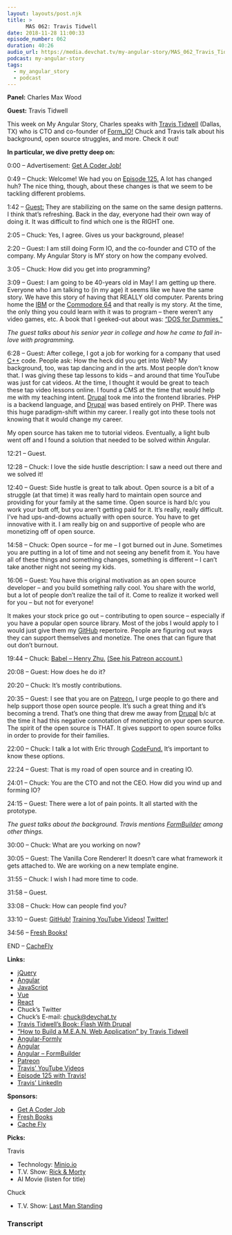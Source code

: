 ```yaml
---
layout: layouts/post.njk
title: >
      MAS 062: Travis Tidwell
date: 2018-11-28 11:00:33
episode_number: 062
duration: 40:26
audio_url: https://media.devchat.tv/my-angular-story/MAS_062_Travis_Tidwell.mp3
podcast: my-angular-story
tags: 
  - my_angular_story
  - podcast
---
```


 **Panel:** Charles Max Wood

**Guest:** Travis Tidwell

This week on My Angular Story, Charles speaks with [Travis Tidwell](https://twitter.com/softwaregnome?lang=en) (Dallas, TX) who is CTO and co-founder of [Form\_IO!](https://twitter.com/form_io?lang=en) Chuck and Travis talk about his background, open source struggles, and more. Check it out!

**In particular, we dive pretty deep on:**

0:00 – Advertisement: [Get A Coder Job!](https://devchat.tv/get-a-coder-job/)

0:49 – Chuck: Welcome! We had you on [Episode 125.](https://devchat.tv/adv-in-angular/aia-125-api-powered-components-for-severless-applications-with-travis-tidwell/) A lot has changed huh? The nice thing, though, about these changes is that we seem to be tackling different problems.

1:42 – [Guest:](https://github.com/travist) They are stabilizing on the same on the same design patterns. I think that’s refreshing. Back in the day, everyone had their own way of doing it. It was difficult to find which one is the RIGHT one.

2:05 – Chuck: Yes, I agree. Gives us your background, please!

2:20 – Guest: I am still doing Form IO, and the co-founder and CTO of the company. My Angular Story is MY story on how the company evolved.

3:05 – Chuck: How did you get into programming?

3:09 – Guest: I am going to be 40-years old in May! I am getting up there. Everyone who I am talking to (in my age) it seems like we have the same story. We have this story of having that REALLY old computer. Parents bring home the [IBM](https://www.ibm.com/us-en/?ar=1) or the [Commodore 64](https://oldcomputers.net/c64.html) and that really is my story. At the time, the only thing you could learn with it was to program – there weren’t any video games, etc. A book that I geeked-out about was: [“DOS for Dummies.”](https://www.amazon.com/DOS-Dummies-Dan-Gookin/dp/0764503618)

_The guest talks about his senior year in college and how he came to fall in-love with programming._

6:28 – Guest: After college, I got a job for working for a company that used [C++](https://www.cplusplus.com/doc/tutorial/) code. People ask: How the heck did you get into Web? My background, too, was tap dancing and in the arts. Most people don’t know that. I was giving these tap lessons to kids – and around that time YouTube was just for cat videos. At the time, I thought it would be great to teach these tap video lessons online. I found a CMS at the time that would help me with my teaching intent. [Drupal](https://www.drupal.org/about) took me into the frontend libraries. PHP is a backend language, and [Drupal](https://www.drupal.org/about) was based entirely on PHP. There was this huge paradigm-shift within my career. I really got into these tools not knowing that it would change my career.

My open source has taken me to tutorial videos. Eventually, a light bulb went off and I found a solution that needed to be solved within Angular.

12:21 – Guest.&nbsp;

12:28 – Chuck: I love the side hustle description: I saw a need out there and we solved it!

12:40 – Guest: Side hustle is great to talk about. Open source is a bit of a struggle (at that time) it was really hard to maintain open source and providing for your family at the same time. Open source is hard b/c you work your butt off, but you aren’t getting paid for it. It’s really, really difficult. I’ve had ups-and-downs actually with open source. You have to get innovative with it. I am really big on and supportive of people who are monetizing off of open source.

14:58 – Chuck: Open source – for me – I got burned out in June. Sometimes you are putting in a lot of time and not seeing any benefit from it. You have all of these things and something changes, something is different – I can’t take another night not seeing my kids.

16:06 – Guest: You have this original motivation as an open source developer – and you build something rally cool. You share with the world, but a lot of people don’t realize the tail of it. Come to realize it worked well for you – but not for everyone!

It makes your stock price go out – contributing to open source – especially if you have a popular open source library. Most of the jobs I would apply to I would just give them my [GitHub](https://github.com) repertoire. People are figuring out ways they can support themselves and monetize. The ones that can figure that out don’t burnout.

19:44 – Chuck: [Babel – Henry Zhu.](https://github.com/hzoo) [(See his Patreon account.)](https://www.patreon.com/henryzhu)

20:08 – Guest: How does he do it?

20:20 – Chuck: It’s mostly contributions.

20:35 – Guest: I see that you are on [Patreon.](https://www.patreon.com) I urge people to go there and help support those open source people. It’s such a great thing and it’s becoming a trend. That’s one thing that drew me away from [Drupal](https://www.drupal.org) b/c at the time it had this negative connotation of monetizing on your open source. The spirit of the open source is THAT. It gives support to open source folks in order to provide for their families.

22:00 – Chuck: I talk a lot with Eric through [CodeFund.](https://codesponsor.io) It’s important to know these options.

22:24 – Guest: That is my road of open source and in creating IO.

24:01 – Chuck: You are the CTO and not the CEO. How did you wind up and forming IO?

24:15 – Guest: There were a lot of pain points. It all started with the prototype.

_The guest talks about the background. Travis mentions_ [_FormBuilder_](https://angular.io/api/forms/FormBuilder) _among other things._

30:00 – Chuck: What are you working on now?

30:05 – Guest: The Vanilla Core Renderer! It doesn’t care what framework it gets attached to. We are working on a new template engine.&nbsp;

31:55 – Chuck: I wish I had more time to code.

31:58 – Guest.

33:08 – Chuck: How can people find you?

33:10 – Guest: [GitHub!](https://github.com/travist) [Training YouTube Videos!](https://www.youtube.com/user/travist349) [Twitter!](https://twitter.com/softwaregnome?lang=en)

34:56 – [Fresh Books!](https://www.freshbooks.com/?ref=ppc-fb&campaignid=717543354&adgroupid=51893696397&targetid=kwd-298507762065&crid=285105591548&dv=c&ntwk=g&source=GOOGLE&gclid=EAIaIQobChMIw9ygzoDB3gIVD0sNCh2zHQSlEAAYAiAAEgIltfD_BwE&gclsrc=aw.ds)

END – [CacheFly](https://www.cachefly.com)

**Links:**

- [jQuery](https://jquery.com)
- [Angular](https://angular.io)
- [JavaScript](https://www.google.com/search?client=safari&rls=en&q=javascript&ie=UTF-8&oe=UTF-8)
- [Vue](https://vuejs.org)
- [React](https://reactjs.org)
- Chuck’s Twitter
- Chuck’s E-mail: [chuck@devchat.tv](mailto:chuck@devchat.tv)
- [Travis Tidwell’s Book: Flash With Drupal](https://www.amazon.com/Flash-Drupal-Travis-Tidwell-ebook/dp/B0057WCS56/ref=as_li_ss_tl?ie=UTF8&linkCode=sl1&tag=devchattv-20&linkId=0d22859719a3b343c23e3b1ed976b359&language=en_US)
- [“How to Build a M.E.A.N. Web Application” by Travis Tidwell](https://travistidwell.com/blog/2015/01/20/how-to-build-a-mean-web-application/)
- [Angular-Formly](https://angular-formly.com/#!/)
- [Angular](https://angular.io)
- [Angular – FormBuilder](https://angular.io/api/forms/FormBuilder)
- [Patreon](https://www.patreon.com)
- [Travis’ YouTube Videos](https://www.youtube.com/user/travist349)
- [Episode 125 with Travis!](https://devchat.tv/adv-in-angular/aia-125-api-powered-components-for-severless-applications-with-travis-tidwell/)
- [Travis’ LinkedIn](https://www.linkedin.com/in/travistidwell)

**Sponsors:**

- [Get A Coder Job](https://devchat.tv/get-a-coder-job/)
- [Fresh Books](https://www.freshbooks.com)
- [Cache Fly](https://www.cachefly.com)

**Picks:**

Travis

- Technology: [Minio.io](https://www.minio.io)
- T.V. Show: [Rick & Morty](https://www.adultswim.com/videos/rick-and-morty)
- AI Movie (listen for title) 

Chuck

- T.V. Show: [Last Man Standing](https://twitter.com/LastManStanding?ref_src=twsrc%255Egoogle%257Ctwcamp%255Eserp%257Ctwgr%255Eauthor) 


### Transcript


